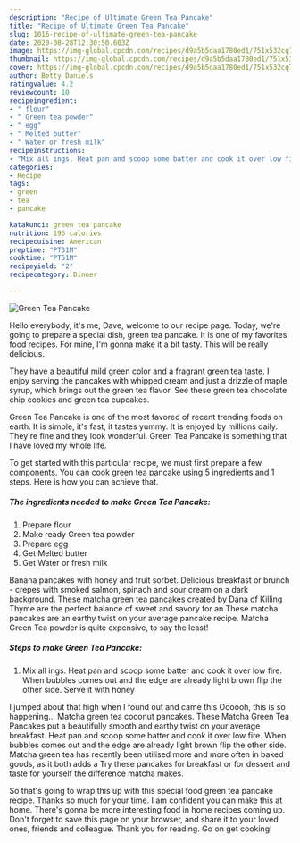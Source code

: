 ```yaml
---
description: "Recipe of Ultimate Green Tea Pancake"
title: "Recipe of Ultimate Green Tea Pancake"
slug: 1016-recipe-of-ultimate-green-tea-pancake
date: 2020-08-28T12:30:50.603Z
image: https://img-global.cpcdn.com/recipes/d9a5b5daa1780ed1/751x532cq70/green-tea-pancake-recipe-main-photo.jpg
thumbnail: https://img-global.cpcdn.com/recipes/d9a5b5daa1780ed1/751x532cq70/green-tea-pancake-recipe-main-photo.jpg
cover: https://img-global.cpcdn.com/recipes/d9a5b5daa1780ed1/751x532cq70/green-tea-pancake-recipe-main-photo.jpg
author: Betty Daniels
ratingvalue: 4.2
reviewcount: 10
recipeingredient:
- " flour"
- " Green tea powder"
- " egg"
- " Melted butter"
- " Water or fresh milk"
recipeinstructions:
- "Mix all ings. Heat pan and scoop some batter and cook it over low fire. When bubbles comes out and the edge are already light brown flip the other side. Serve it with honey"
categories:
- Recipe
tags:
- green
- tea
- pancake

katakunci: green tea pancake 
nutrition: 196 calories
recipecuisine: American
preptime: "PT31M"
cooktime: "PT51M"
recipeyield: "2"
recipecategory: Dinner

---
```



![Green Tea Pancake](https://img-global.cpcdn.com/recipes/d9a5b5daa1780ed1/751x532cq70/green-tea-pancake-recipe-main-photo.jpg)

Hello everybody, it's me, Dave, welcome to our recipe page. Today, we're going to prepare a special dish, green tea pancake. It is one of my favorites food recipes. For mine, I'm gonna make it a bit tasty. This will be really delicious.

They have a beautiful mild green color and a fragrant green tea taste. I enjoy serving the pancakes with whipped cream and just a drizzle of maple syrup, which brings out the green tea flavor. See these green tea chocolate chip cookies and green tea cupcakes.

Green Tea Pancake is one of the most favored of recent trending foods on earth. It is simple, it's fast, it tastes yummy. It is enjoyed by millions daily. They're fine and they look wonderful. Green Tea Pancake is something that I have loved my whole life.


To get started with this particular recipe, we must first prepare a few components. You can cook green tea pancake using 5 ingredients and 1 steps. Here is how you can achieve that.

<!--inarticleads1-->

##### The ingredients needed to make Green Tea Pancake:

1. Prepare  flour
1. Make ready  Green tea powder
1. Prepare  egg
1. Get  Melted butter
1. Get  Water or fresh milk


Banana pancakes with honey and fruit sorbet. Delicious breakfast or brunch - crepes with smoked salmon, spinach and sour cream on a dark background. These matcha green tea pancakes created by Dana of Killing Thyme are the perfect balance of sweet and savory for an These matcha pancakes are an earthy twist on your average pancake recipe. Matcha Green Tea powder is quite expensive, to say the least! 

<!--inarticleads2-->

##### Steps to make Green Tea Pancake:

1. Mix all ings. Heat pan and scoop some batter and cook it over low fire. When bubbles comes out and the edge are already light brown flip the other side. Serve it with honey


I jumped about that high when I found out and came this Oooooh, this is so happening… Matcha green tea coconut pancakes. These Matcha Green Tea Pancakes put a beautifully smooth and earthy twist on your average breakfast. Heat pan and scoop some batter and cook it over low fire. When bubbles comes out and the edge are already light brown flip the other side. Matcha green tea has recently been utilised more and more often in baked goods, as it both adds a Try these pancakes for breakfast or for dessert and taste for yourself the difference matcha makes. 

So that's going to wrap this up with this special food green tea pancake recipe. Thanks so much for your time. I am confident you can make this at home. There's gonna be more interesting food in home recipes coming up. Don't forget to save this page on your browser, and share it to your loved ones, friends and colleague. Thank you for reading. Go on get cooking!
